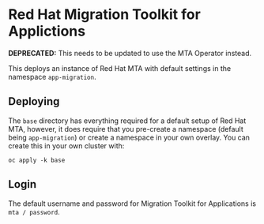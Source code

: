 # Red Hat Migration Toolkit for Applictions

**DEPRECATED:** This needs to be updated to use the MTA Operator instead.

This deploys an instance of Red Hat MTA with default settings in the namespace `app-migration`.

## Deploying

The `base` directory has everything required for a default setup of Red Hat MTA, however, it does require that you pre-create a namespace (default being `app-migration`) or create a namespace in your own overlay.  You can create this in your own cluster with:

```
oc apply -k base
```

## Login

The default username and password for Migration Toolkit for Applications is `mta / password`.
